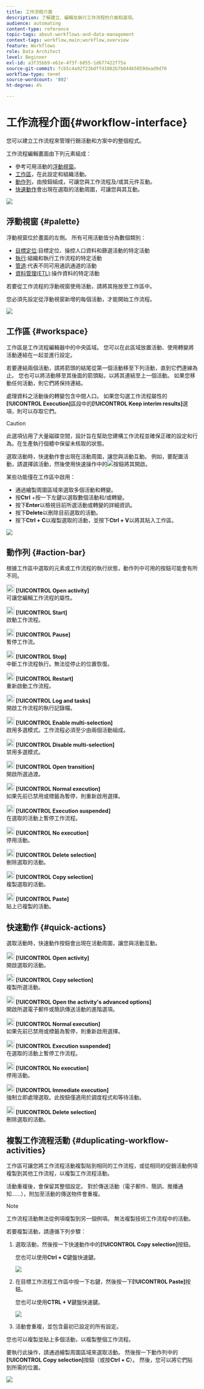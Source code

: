 ```yaml
---
title: 工作流程介面
description: 了解建立、編輯及執行工作流程的介面和選項。
audience: automating
content-type: reference
topic-tags: about-workflows-and-data-management
context-tags: workflow,main;workflow,overview
feature: Workflows
role: Data Architect
level: Beginner
exl-id: a3f35bb9-e61e-4f3f-b855-1d677422f75a
source-git-commit: fcb5c4a92f23bdffd1082b7b044b5859dead9d70
workflow-type: tm+mt
source-wordcount: '802'
ht-degree: 4%

---
```


# 工作流程介面{#workflow-interface}

您可以建立工作流程來管理行銷活動和方案中的整個程式。

工作流程編輯畫面由下列元素組成：

* 參考可用活動的[浮動視窗](#palette)。
* [工作區](#workspace)，在此設定和組織活動。
* [動作列](#action-bar)，由按鈕組成，可讓您與工作流程及/或其元件互動。
* [快速動作](#quick-actions)會出現在選取的活動周圍，可讓您與其互動。

![](assets/wkf_overview.png)

## 浮動視窗 {#palette}

浮動視窗位於畫面的左側。 所有可用活動皆分為數個類別：

* [目標定位](../../automating/using/about-targeting-activities.md):目標定位、操控人口資料和篩選活動的特定活動
* [執行](../../automating/using/about-execution-activities.md):組織和執行工作流程的特定活動
* [管道](../../automating/using/about-channel-activities.md):代表不同可用通訊通道的活動
* [資料管理(ETL)](../../automating/using/about-data-management-activities.md):操作資料的特定活動

若要從工作流程的浮動視窗使用活動，請將其拖放至工作區中。

您必須先設定從浮動視窗新增的每個活動，才能開始工作流程。

![](assets/workflow_palette.png)

## 工作區 {#workspace}

工作區是工作流程編輯器中的中央區域。 您可以在此區域放置活動、使用轉變將活動連結在一起並進行設定。

若要連結兩個活動，請將箭頭的結尾從第一個活動移至下列活動，直到它們連線為止。 您也可以將活動移至其後面的箭頭點，以將其連結至上一個活動。 如果您移動任何活動，則它們將保持連結。

處理資料之活動後的轉變包含中間人口。 如果您勾選工作流程屬性的&#x200B;**[!UICONTROL Execution]**&#x200B;區段中的&#x200B;**[!UICONTROL Keep interim results]**&#x200B;選項，則可以存取它們。

>[!CAUTION]
>
>此選項佔用了大量磁碟空間，設計旨在幫助您建構工作流程並確保正確的設定和行為。在生產執行個體中保留未核取的狀態。


選取活動時，快速動作會出現在活動周圍，讓您與活動互動。 例如，要配置活動，請選擇該活動，然後使用快速操作中的![](assets/edit_darkgrey-24px_table.png)按鈕將其開啟。

某些功能僅在工作區中啟用：

* 通過繪製周圍區域來選取多個活動和轉變。
* 按&#x200B;**Ctrl** +按一下左鍵以選取數個活動和/或轉變。
* 按下&#x200B;**Enter**&#x200B;以檢視目前所選活動或轉變的詳細資訊。
* 按下&#x200B;**Delete**&#x200B;以刪除目前選取的活動。
* 按下&#x200B;**Ctrl + C**&#x200B;以複製選取的活動，並按下&#x200B;**Ctrl + V**&#x200B;以將其貼入工作區。

![](assets/workflow_workspace.png)

## 動作列 {#action-bar}

根據工作區中選取的元素或工作流程的執行狀態，動作列中可用的按鈕可能會有所不同。

<img height="21px" src="assets/edit_darkgrey-24px.png" /> **[!UICONTROL Open activity]**<br/>可讓您編輯工作流程的屬性。

<img height="21px" src="assets/play_darkgrey-24px_table.png" /> **[!UICONTROL Start]**<br/>啟動工作流程。

<img height="21px" src="assets/pause_darkgrey-24px_table.png" /> **[!UICONTROL Pause]**<br/>暫停工作流。

<img height="21px" src="assets/stop_darkgrey-24px_table.png" /> **[!UICONTROL Stop]**<br/>中斷工作流程執行。無法從停止的位置恢復。

<img height="21px" src="assets/pauseplay_darkgrey-24px_table.png" /> **[!UICONTROL Restart]**<br/>重新啟動工作流程。

<img height="21px" src="assets/printpreview_darkgrey-24px_table.png" /> **[!UICONTROL Log and tasks]**<br/>開啟工作流程的執行記錄檔。

<img height="21px" src="assets/checkcircle_darkgrey-24px_table.png" /> **[!UICONTROL Enable multi-selection]**<br/>啟用多選模式。工作流程必須至少由兩個活動組成。

<img height="21px" src="assets/closecircle_darkgrey-24px_table.png" /> **[!UICONTROL Disable multi-selection]**<br/>禁用多選模式。<br />

<img height="21px" src="assets/targeted.png" /> **[!UICONTROL Open transition]**<br/>開啟所選過渡。<br />

<img height="21px" src="assets/check_darkgrey-24px_table.png" />  **[!UICONTROL Normal execution]**<br/>如果先前已禁用或標籤為暫停，則重新啟用選擇。<br />

<img height="21px" src="assets/check_pause_darkgrey-24px_table.png" /> **[!UICONTROL Execution suspended]**<br/>在選取的活動上暫停工作流程。<br />

<img height="21px" src="assets/checkdisable.png" /> **[!UICONTROL No execution]**<br/>停用活動。<br />

<img height="21px" src="assets/delete_darkgrey-24px_table.png" /> **[!UICONTROL Delete selection]**<br/>刪除選取的活動。<br />

<img height="21px" src="assets/copy_24px.png" /> **[!UICONTROL Copy selection]**<br/>複製選取的活動。

<img height="21px" src="assets/paste_24px.png" /> **[!UICONTROL Paste]**<br/>貼上已複製的活動。

## 快速動作 {#quick-actions}

選取活動時，快速動作按鈕會出現在活動周圍，讓您與活動互動。

<img height="21px" src="assets/edit_darkgrey-24px.png" /> **[!UICONTROL Open activity]**<br/>開啟選取的活動。

<img height="21px" src="assets/copy_24px.png" /> **[!UICONTROL Copy selection]**<br/>複製所選活動。

<img height="21px" src="assets/wkf_dlv_act_params_icon.png" /> **[!UICONTROL Open the activity's advanced options]**<br/>開啟所選電子郵件或簡訊傳送活動的進階選項。

<img height="21px" src="assets/check_darkgrey-24px_table.png" /> **[!UICONTROL Normal execution]**<br/>如果先前已禁用或標籤為暫停，則重新啟用選擇。

<img height="21px" src="assets/check_pause_darkgrey-24px_table.png" /> **[!UICONTROL Execution suspended]**<br/>在選取的活動上暫停工作流程。

<img height="21px" src="assets/checkdisable.png" /> **[!UICONTROL No execution]**<br/>停用活動。

<img height="21px" src="assets/pending_darkgrey-24px_table.png" /> **[!UICONTROL Immediate execution]**<br/>強制立即處理選取。此按鈕僅適用於<span class="uicontrol">調度程式</span>和<span class="uicontrol">等待</span>活動。

<img height="21px" src="assets/delete_darkgrey-24px_table.png" /> **[!UICONTROL Delete selection]**<br/>刪除選取的活動。

## 複製工作流程活動 {#duplicating-workflow-activities}

工作區可讓您將工作流程活動複製貼到相同的工作流程，或從相同的促銷活動例項複製到其他工作流程，以複製工作流程活動。

活動重複後，會保留其整個設定。 對於傳送活動（電子郵件、簡訊、推播通知……），附加至活動的傳送物件會重複。

>[!NOTE]
>
>工作流程活動無法從例項複製到另一個例項。 無法複製技術工作流程中的活動。

若要複製活動，請遵循下列步驟：

1. 選取活動，然後按一下快速動作中的&#x200B;**[!UICONTROL Copy selection]**&#x200B;按鈕。

   您也可以使用&#x200B;**Ctrl + C**&#x200B;鍵盤快速鍵。

   ![](assets/wkf_copypaste1.png)

1. 在目標工作流程工作區中按一下右鍵，然後按一下&#x200B;**[!UICONTROL Paste]**&#x200B;按鈕。

   您也可以使用&#x200B;**CTRL + V**&#x200B;鍵盤快速鍵。

   ![](assets/wkf_copypaste2.png)

1. 活動會重複，並包含最初已設定的所有設定。

您也可以複製並貼上多個活動，以複製整個工作流程。

要執行此操作，請通過繪製周圍區域來選取活動。 然後按一下動作列中的&#x200B;**[!UICONTROL Copy selection]**&#x200B;按鈕（或按&#x200B;**Ctrl + C**）。 然後，您可以將它們貼到所需的位置。

![](assets/wkf_copypaste3.png)
